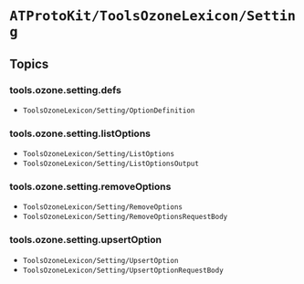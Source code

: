 # ``ATProtoKit/ToolsOzoneLexicon/Setting``

## Topics

### tools.ozone.setting.defs

- ``ToolsOzoneLexicon/Setting/OptionDefinition``

### tools.ozone.setting.listOptions

- ``ToolsOzoneLexicon/Setting/ListOptions``
- ``ToolsOzoneLexicon/Setting/ListOptionsOutput``

### tools.ozone.setting.removeOptions

- ``ToolsOzoneLexicon/Setting/RemoveOptions``
- ``ToolsOzoneLexicon/Setting/RemoveOptionsRequestBody``

### tools.ozone.setting.upsertOption

- ``ToolsOzoneLexicon/Setting/UpsertOption``
- ``ToolsOzoneLexicon/Setting/UpsertOptionRequestBody``
